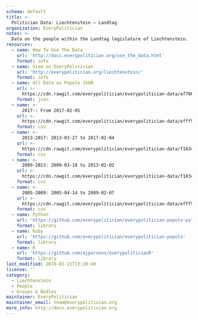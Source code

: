 ```yaml
---
schema: default
title: >-
  Politician Data: Liechtenstein — Landtag
organization: EveryPolitician
notes: >-
  Data on the people within the Landtag legislature of Liechtenstein.
resources:
  - name: How To Use The Data
    url: 'http://docs.everypolitician.org/use_the_data.html'
    format: info
  - name: View on EveryPolitician
    url: 'http://everypolitician.org/liechtenstein/'
    format: info
  - name: All Data as Popolo JSON
    url: >-
      https://cdn.rawgit.com/everypolitician/everypolitician-data/af70611efffc5536f4a0ed7157840e5617bb68dc/data/Liechtenstein/Landtag/ep-popolo-v1.0.json
    format: json
  - name: >-
      2017-: From 2017-02-05
    url: >-
      https://cdn.rawgit.com/everypolitician/everypolitician-data/efff54a7f6c02dc2d0a99333d0ada8234c68a1ad/data/Liechtenstein/Landtag/term-2017.csv
    format: csv
  - name: >-
      2013-2017: 2013-03-27 to 2017-02-04
    url: >-
      https://cdn.rawgit.com/everypolitician/everypolitician-data/f183412f49d5a457f8c12a281ca10d513889a79e/data/Liechtenstein/Landtag/term-2013.csv
    format: csv
  - name: >-
      2009-2013: 2009-03-18 to 2013-02-02
    url: >-
      https://cdn.rawgit.com/everypolitician/everypolitician-data/f183412f49d5a457f8c12a281ca10d513889a79e/data/Liechtenstein/Landtag/term-2009.csv
    format: csv
  - name: >-
      2005-2009: 2005-04-14 to 2009-02-07
    url: >-
      https://cdn.rawgit.com/everypolitician/everypolitician-data/efff54a7f6c02dc2d0a99333d0ada8234c68a1ad/data/Liechtenstein/Landtag/term-2005.csv
    format: csv
  - name: Python
    url: 'https://github.com/everypolitician/everypolitician-popolo-python'
    format: library
  - name: Ruby
    url: 'https://github.com/everypolitician/everypolitician-popolo'
    format: library
  - name: R
    url: 'https://github.com/ajparsons/everypoliticianR'
    format: library
last_modified: 2019-01-21T13:20:40
license: ''
category:
  - Liechtenstein
  - People
  - Groups & Bodies
maintainer: EveryPolitician
maintainer_email: team@everypolitician.org
more_info: http://docs.everypolitician.org
---
```

